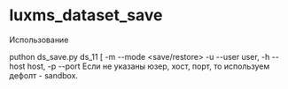# luxms_dataset_save

Использование

puthon ds_save.py ds_11 [ -m --mode <save/restore>
                                -u --user user, 
                                -h --host host, 
                                -p --port
    Если не указаны юзер, хост, порт, то используем дефолт - sandbox. 
